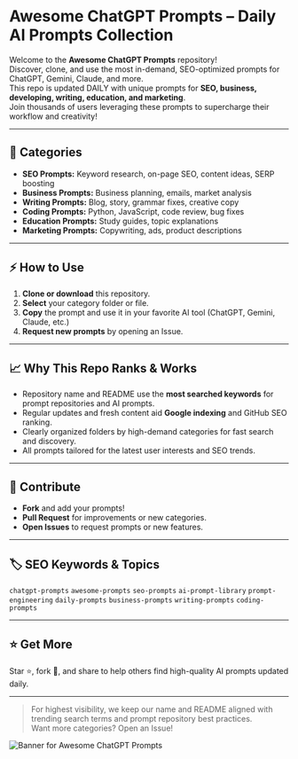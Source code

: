 # Awesome ChatGPT Prompts – Daily AI Prompts Collection

Welcome to the **Awesome ChatGPT Prompts** repository!  
Discover, clone, and use the most in-demand, SEO-optimized prompts for ChatGPT, Gemini, Claude, and more.  
This repo is updated DAILY with unique prompts for **SEO, business, developing, writing, education, and marketing**.  
Join thousands of users leveraging these prompts to supercharge their workflow and creativity!

---

## 🚀 Categories

- **SEO Prompts:** Keyword research, on-page SEO, content ideas, SERP boosting
- **Business Prompts:** Business planning, emails, market analysis
- **Writing Prompts:** Blog, story, grammar fixes, creative copy
- **Coding Prompts:** Python, JavaScript, code review, bug fixes
- **Education Prompts:** Study guides, topic explanations
- **Marketing Prompts:** Copywriting, ads, product descriptions

---

## ⚡ How to Use

1. **Clone or download** this repository.
2. **Select** your category folder or file.
3. **Copy** the prompt and use it in your favorite AI tool (ChatGPT, Gemini, Claude, etc.)
4. **Request new prompts** by opening an Issue.

---

## 📈 Why This Repo Ranks & Works

- Repository name and README use the **most searched keywords** for prompt repositories and AI prompts.
- Regular updates and fresh content aid **Google indexing** and GitHub SEO ranking.
- Clearly organized folders by high-demand categories for fast search and discovery.
- All prompts tailored for the latest user interests and SEO trends.

---

## 🌟 Contribute

- **Fork** and add your prompts!
- **Pull Request** for improvements or new categories.
- **Open Issues** to request prompts or new features.

---

## 🏷️ SEO Keywords & Topics

`chatgpt-prompts` `awesome-prompts` `seo-prompts` `ai-prompt-library` `prompt-engineering` `daily-prompts` `business-prompts` `writing-prompts` `coding-prompts`

---

## ⭐ Get More

Star ⭐, fork 🍴, and share to help others find high-quality AI prompts updated daily.

---

> For highest visibility, we keep our name and README aligned with trending search terms and prompt repository best practices.  
> Want more categories? Open an Issue!

![Banner for Awesome ChatGPT Prompts](/images/banner.png)
